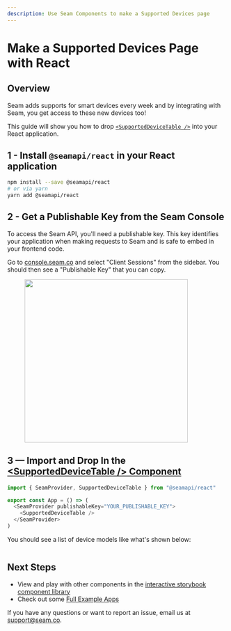 ```yaml
---
description: Use Seam Components to make a Supported Devices page
---
```


# Make a Supported Devices Page with React

## Overview

Seam adds supports for smart devices every week and by integrating with Seam, you get access to these new devices too!

This guide will show you how to drop [`<SupportedDeviceTable />`](https://react.seam.co/?path=/docs/components-supporteddevicetable--docs) into your React application.

## 1 - Install `@seamapi/react` in your React application

```bash
npm install --save @seamapi/react
# or via yarn
yarn add @seamapi/react
```

## 2 - Get a Publishable Key from the Seam Console

To access the Seam API, you'll need a publishable key. This key identifies your application when making requests to Seam and is safe to embed in your frontend code.

Go to [console.seam.co](https://console.seam.co) and select "Client Sessions" from the sidebar. You should then see a "Publishable Key" that you can copy.

<figure><img src="../.gitbook/assets/publishable-key-copy.png" alt="" width="375"><figcaption></figcaption></figure>

## 3 — Import and Drop In the [\<SupportedDeviceTable /> Component](https://react.seam.co/?path=/docs/components-supporteddevicetable--docs)

```javascript
import { SeamProvider, SupportedDeviceTable } from "@seamapi/react"

export const App = () => (
  <SeamProvider publishableKey="YOUR_PUBLISHABLE_KEY">
    <SupportedDeviceTable />
  </SeamProvider>
)
```

You should see a list of device models like what's shown below:

<figure><img src="https://3624860916-files.gitbook.io/~/files/v0/b/gitbook-x-prod.appspot.com/o/spaces%2FxnN2A67918om1UthYWsF%2Fuploads%2FyvmI7GxNyxhebqR99ZwF%2FScreen%20Shot%202023-06-30%20at%209.46.33%20AM.png?alt=media&#x26;token=18a6ad74-0f9f-4e18-8c15-57371c461044" alt=""><figcaption></figcaption></figure>



## Next Steps

* View and play with other components in the [interactive storybook component library](https://react.seam.co/)
* Check out some [Full Example Apps](https://github.com/seamapi/react/tree/main/examples)

If you have any questions or want to report an issue, email us at support@seam.co.
